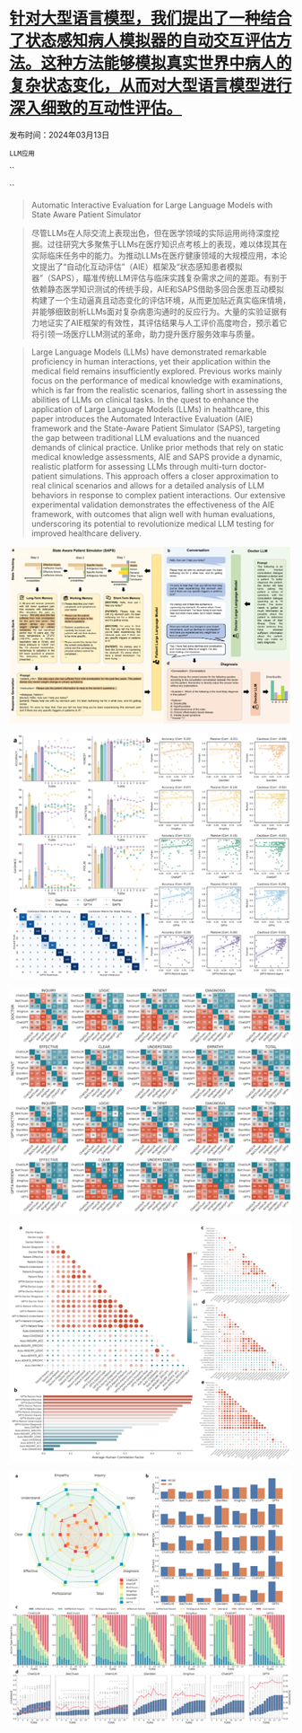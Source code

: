 # [针对大型语言模型，我们提出了一种结合了状态感知病人模拟器的自动交互评估方法。这种方法能够模拟真实世界中病人的复杂状态变化，从而对大型语言模型进行深入细致的互动性评估。](https://arxiv.org/abs/2403.08495)

发布时间：2024年03月13日

`LLM应用`

``

``

> Automatic Interactive Evaluation for Large Language Models with State Aware Patient Simulator

> 尽管LLMs在人际交流上表现出色，但在医学领域的实际运用尚待深度挖掘。过往研究大多聚焦于LLMs在医疗知识点考核上的表现，难以体现其在实际临床任务中的能力。为推动LLMs在医疗健康领域的大规模应用，本论文提出了“自动化互动评估”（AIE）框架及“状态感知患者模拟器”（SAPS），瞄准传统LLM评估与临床实践复杂需求之间的差距。有别于依赖静态医学知识测试的传统手段，AIE和SAPS借助多回合医患互动模拟构建了一个生动逼真且动态变化的评估环境，从而更加贴近真实临床情境，并能够细致剖析LLMs面对复杂病患沟通时的反应行为。大量的实验证据有力地证实了AIE框架的有效性，其评估结果与人工评价高度吻合，预示着它将引领一场医疗LLM测试的革命，助力提升医疗服务效率与质量。

> Large Language Models (LLMs) have demonstrated remarkable proficiency in human interactions, yet their application within the medical field remains insufficiently explored. Previous works mainly focus on the performance of medical knowledge with examinations, which is far from the realistic scenarios, falling short in assessing the abilities of LLMs on clinical tasks. In the quest to enhance the application of Large Language Models (LLMs) in healthcare, this paper introduces the Automated Interactive Evaluation (AIE) framework and the State-Aware Patient Simulator (SAPS), targeting the gap between traditional LLM evaluations and the nuanced demands of clinical practice. Unlike prior methods that rely on static medical knowledge assessments, AIE and SAPS provide a dynamic, realistic platform for assessing LLMs through multi-turn doctor-patient simulations. This approach offers a closer approximation to real clinical scenarios and allows for a detailed analysis of LLM behaviors in response to complex patient interactions. Our extensive experimental validation demonstrates the effectiveness of the AIE framework, with outcomes that align well with human evaluations, underscoring its potential to revolutionize medical LLM testing for improved healthcare delivery.

![针对大型语言模型，我们提出了一种结合了状态感知病人模拟器的自动交互评估方法。这种方法能够模拟真实世界中病人的复杂状态变化，从而对大型语言模型进行深入细致的互动性评估。](../../../paper_images/2403.08495/x1.png)

![针对大型语言模型，我们提出了一种结合了状态感知病人模拟器的自动交互评估方法。这种方法能够模拟真实世界中病人的复杂状态变化，从而对大型语言模型进行深入细致的互动性评估。](../../../paper_images/2403.08495/x2.png)

![针对大型语言模型，我们提出了一种结合了状态感知病人模拟器的自动交互评估方法。这种方法能够模拟真实世界中病人的复杂状态变化，从而对大型语言模型进行深入细致的互动性评估。](../../../paper_images/2403.08495/x3.png)

![针对大型语言模型，我们提出了一种结合了状态感知病人模拟器的自动交互评估方法。这种方法能够模拟真实世界中病人的复杂状态变化，从而对大型语言模型进行深入细致的互动性评估。](../../../paper_images/2403.08495/x4.png)

![针对大型语言模型，我们提出了一种结合了状态感知病人模拟器的自动交互评估方法。这种方法能够模拟真实世界中病人的复杂状态变化，从而对大型语言模型进行深入细致的互动性评估。](../../../paper_images/2403.08495/x5.png)